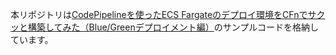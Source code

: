 本リポジトリは[CodePipelineを使ったECS Fargateのデプロイ環境をCFnでサクッと構築してみた（Blue/Greenデプロイメント編）]( https://dev.classmethod.jp/etc/ecs-fargate-blue-green-deployment-demo/)のサンプルコードを格納しています。